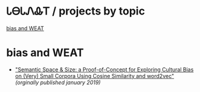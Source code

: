# ᏓᎾᏓᏁᎲᎢ / projects by topic

[bias and WEAT](#bias-and-WEAT)

# bias and WEAT

* ["Semantic Space & Size: a Proof-of-Concept for Exploring Cultural Bias on (Very) Small Corpora Using Cosine Similarity and word2vec"](https://IndigenousEngineering.github.io/blog/posts/semantic_space_and_size.html) _(orginally published january 2019)_

